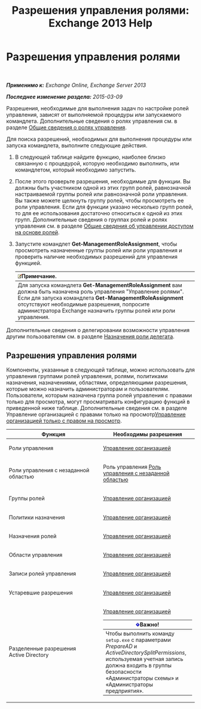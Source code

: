 ﻿---
title: 'Разрешения управления ролями: Exchange 2013 Help'
TOCTitle: Разрешения управления ролями
ms:assetid: cb9591c4-fbb3-4199-8007-6bbfdfd5a2e9
ms:mtpsurl: https://technet.microsoft.com/ru-ru/library/Dd638186(v=EXCHG.150)
ms:contentKeyID: 50489080
ms.date: 04/30/2018
mtps_version: v=EXCHG.150
ms.translationtype: HT
---

# Разрешения управления ролями

 

_**Применимо к:** Exchange Online, Exchange Server 2013_

_**Последнее изменение раздела:** 2015-03-09_

Разрешения, необходимые для выполнения задач по настройке ролей управления, зависят от выполняемой процедуры или запускаемого командлета. Дополнительные сведения о ролях управления см. в разделе [Общие сведения о ролях управления](understanding-management-roles-exchange-2013-help.md).

Для поиска разрешений, необходимых для выполнения процедуры или запуска командлета, выполните следующие действия.

1.  В следующей таблице найдите функцию, наиболее близко связанную с процедурой, которую необходимо выполнить, или командлетом, который необходимо запустить.

2.  После этого проверьте разрешения, необходимые для функции. Вы должны быть участником одной из этих групп ролей, равнозначной настраиваемой группы ролей или равнозначной роли управления. Вы также можете щелкнуть группу ролей, чтобы просмотреть ее роли управления. Если для функции указано несколько групп ролей, то для ее использования достаточно относиться к одной из этих групп. Дополнительные сведения о группах ролей и ролях управления см. в разделе [Общие сведения об управлении доступом на основе ролей](understanding-role-based-access-control-exchange-2013-help.md).

3.  Запустите командлет **Get-ManagementRoleAssignment**, чтобы просмотреть назначенные группы ролей или роли управления и проверить наличие необходимых разрешений для управления функцией.
    
    <table>
    <thead>
    <tr class="header">
    <th><img src="images/JJ126620.note(EXCHG.150).gif" title="Примечание" alt="Примечание" />Примечание.</th>
    </tr>
    </thead>
    <tbody>
    <tr class="odd">
    <td>Для запуска командлета <strong>Get-ManagementRoleAssignment</strong> вам должна быть назначена роль управления &quot;Управление ролями&quot;. Если для запуска командлета <strong>Get-ManagementRoleAssignment</strong> отсутствуют необходимые разрешения, попросите администратора Exchange назначить группы ролей или роли управления.</td>
    </tr>
    </tbody>
    </table>


Дополнительные сведения о делегировании возможности управления другим пользователям см. в разделе [Назначения роли делегата](delegate-role-assignments-exchange-2013-help.md).

## Разрешения управления ролями

Компоненты, указанные в следующей таблице, можно использовать для управления группами ролей управления, ролями, политиками назначения, назначениями, областями, определяющими разрешения, которые можно назначить администраторам и пользователям. Пользователи, которым назначена группа ролей управления с правами только для просмотра, могут просматривать конфигурацию функций в приведенной ниже таблице. Дополнительные сведения см. в разделе Управление организацией с правами только на просмотр[Управление организацией только с правом на просмотр](view-only-organization-management-exchange-2013-help.md).


<table>
<colgroup>
<col style="width: 50%" />
<col style="width: 50%" />
</colgroup>
<thead>
<tr class="header">
<th>Функция</th>
<th>Необходимы разрешения</th>
</tr>
</thead>
<tbody>
<tr class="odd">
<td><p>Роли управления</p></td>
<td><p><a href="organization-management-exchange-2013-help.md">Управление организацией</a></p></td>
</tr>
<tr class="even">
<td><p>Роли управления с незаданной областью</p></td>
<td><p>Роль управления <a href="unscoped-role-management-role-exchange-2013-help.md">Роль управления с незаданной областью</a></p></td>
</tr>
<tr class="odd">
<td><p>Группы ролей</p></td>
<td><p><a href="organization-management-exchange-2013-help.md">Управление организацией</a></p></td>
</tr>
<tr class="even">
<td><p>Политики назначения</p></td>
<td><p><a href="organization-management-exchange-2013-help.md">Управление организацией</a></p></td>
</tr>
<tr class="odd">
<td><p>Назначения ролей</p></td>
<td><p><a href="organization-management-exchange-2013-help.md">Управление организацией</a></p></td>
</tr>
<tr class="even">
<td><p>Области управления</p></td>
<td><p><a href="organization-management-exchange-2013-help.md">Управление организацией</a></p></td>
</tr>
<tr class="odd">
<td><p>Записи ролей управления</p></td>
<td><p><a href="organization-management-exchange-2013-help.md">Управление организацией</a></p></td>
</tr>
<tr class="even">
<td><p>Устаревшие разрешения</p></td>
<td><p><a href="organization-management-exchange-2013-help.md">Управление организацией</a></p></td>
</tr>
<tr class="odd">
<td><p>Разделенные разрешения Active Directory</p></td>
<td><p><a href="organization-management-exchange-2013-help.md">Управление организацией</a></p>
<table>
<thead>
<tr class="header">
<th><img src="images/Dd876857.important(EXCHG.150).gif" title="Важно" alt="Важно" />Важно!</th>
</tr>
</thead>
<tbody>
<tr class="odd">
<td>Чтобы выполнить команду <code>setup.exe</code> с параметрами <em>PrepareAD</em> и <em>ActiveDirectorySplitPermissions</em>, используемая учетная запись должна входить в группы безопасности «Администраторы схемы» и «Администраторы предприятия».</td>
</tr>
</tbody>
</table>

</td>
</tr>
</tbody>
</table>

